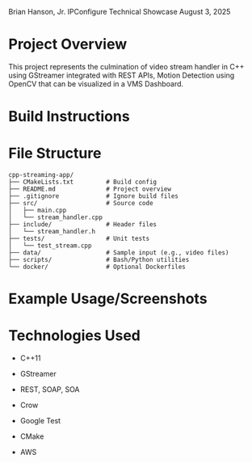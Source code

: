 Brian Hanson, Jr.
IPConfigure Technical Showcase
August 3, 2025

# Project Overview
This project represents the culmination of video stream handler in C++ using GStreamer integrated with REST APIs, Motion Detection using OpenCV that can be visualized in a VMS Dashboard.

# Build Instructions


# File Structure

```
cpp-streaming-app/
├── CMakeLists.txt         # Build config
├── README.md              # Project overview
├── .gitignore             # Ignore build files
├── src/                   # Source code
│   ├── main.cpp
│   └── stream_handler.cpp
├── include/               # Header files
│   └── stream_handler.h
├── tests/                 # Unit tests
│   └── test_stream.cpp
├── data/                  # Sample input (e.g., video files)
├── scripts/               # Bash/Python utilities
└── docker/                # Optional Dockerfiles
```

# Example Usage/Screenshots


# Technologies Used
- C++11
- GStreamer
- REST, SOAP, SOA

- Crow
- Google Test
- CMake
- AWS


